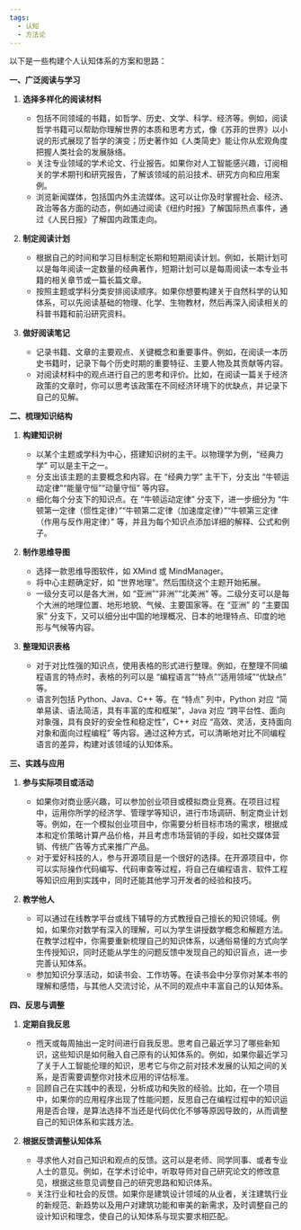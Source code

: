```yaml
---
tags:
  - 认知
  - 方法论
---
```



以下是一些构建个人认知体系的方案和思路：

**一、广泛阅读与学习**

  1. **选择多样化的阅读材料**

     * 包括不同领域的书籍，如哲学、历史、文学、科学、经济等。例如，阅读哲学书籍可以帮助你理解世界的本质和思考方式，像《苏菲的世界》以小说的形式展现了哲学的演变；历史著作如《人类简史》能让你从宏观角度把握人类社会的发展脉络。
     * 关注专业领域的学术论文、行业报告。如果你对人工智能感兴趣，订阅相关的学术期刊和研究报告，了解该领域的前沿技术、研究方向和应用案例。
     * 浏览新闻媒体，包括国内外主流媒体。这可以让你及时掌握社会、经济、政治等各方面的动态，例如通过阅读《纽约时报》了解国际热点事件，通过《人民日报》了解国内政策走向。

  2. **制定阅读计划**

     * 根据自己的时间和学习目标制定长期和短期阅读计划。例如，长期计划可以是每年阅读一定数量的经典著作，短期计划可以是每周阅读一本专业书籍的相关章节或一篇长篇文章。
     * 按照主题或学科分类安排阅读顺序。如果你想要构建关于自然科学的认知体系，可以先阅读基础的物理、化学、生物教材，然后再深入阅读相关的科普书籍和前沿研究资料。

  3. **做好阅读笔记**

     * 记录书籍、文章的主要观点、关键概念和重要事件。例如，在阅读一本历史书籍时，记录下每个历史时期的重要特征、主要人物及其贡献等内容。
     * 对阅读材料中的观点进行自己的思考和评价。比如，在阅读一篇关于经济政策的文章时，你可以思考该政策在不同经济环境下的优缺点，并记录下自己的见解。

**二、梳理知识结构**

  1. **构建知识树**
     * 以某个主题或学科为中心，搭建知识树的主干。以物理学为例，“经典力学” 可以是主干之一。
     * 分支出该主题的主要概念和内容。在 “经典力学” 主干下，分支出 “牛顿运动定律”“能量守恒”“动量守恒” 等内容。
     * 细化每个分支下的知识点。在 “牛顿运动定律” 分支下，进一步细分为 “牛顿第一定律（惯性定律）”“牛顿第二定律（加速度定律）”“牛顿第三定律（作用与反作用定律）” 等，并且为每个知识点添加详细的解释、公式和例子。

  2. **制作思维导图**
     * 选择一款思维导图软件，如 XMind 或 MindManager。
     * 将中心主题确定好，如 “世界地理”。然后围绕这个主题开始拓展。
     * 一级分支可以是各大洲，如 “亚洲”“非洲”“北美洲” 等。二级分支可以是每个大洲的地理位置、地形地貌、气候、主要国家等。在 “亚洲” 的 “主要国家” 分支下，又可以细分出中国的地理概况、日本的地理特点、印度的地形与气候等内容。

  3. **整理知识表格**
     * 对于对比性强的知识点，使用表格的形式进行整理。例如，在整理不同编程语言的特点时，表格的列可以是 “编程语言”“特点”“适用领域”“优缺点” 等。
     * 语言列包括 Python、Java、C++ 等。在 “特点” 列中，Python 对应 “简单易读、语法简洁，具有丰富的库和框架”，Java 对应 “跨平台性、面向对象强，具有良好的安全性和稳定性”，C++ 对应 “高效、灵活，支持面向对象和面向过程编程” 等内容。通过这种方式，可以清晰地对比不同编程语言的差异，构建对该领域的认知体系。

**三、实践与应用**

  1. **参与实际项目或活动**
     * 如果你对商业感兴趣，可以参加创业项目或模拟商业竞赛。在项目过程中，运用你所学的经济学、管理学等知识，进行市场调研、制定商业计划等。例如，在一个模拟创业项目中，你需要分析目标市场的需求，根据成本和定价策略计算产品价格，并且考虑市场营销的手段，如社交媒体营销、传统广告等方式来推广产品。
     * 对于爱好科技的人，参与开源项目是一个很好的选择。在开源项目中，你可以实际操作代码编写、代码审查等过程，将自己在编程语言、软件工程等知识应用到实践中，同时还能其他学习开发者的经验和技巧。

  2. **教学他人**
     * 可以通过在线教学平台或线下辅导的方式教授自己擅长的知识领域。例如，如果你对数学有深入的理解，可以为学生讲授数学概念和解题方法。在教学过程中，你需要重新梳理自己的知识体系，以通俗易懂的方式向学生传授知识，同时还能从学生的问题反馈中发现自己的知识盲点，进一步完善认知体系。
     * 参加知识分享活动，如读书会、工作坊等。在读书会中分享你对某本书的理解和感悟，与其他人交流讨论，从不同的观点中丰富自己的认知体系。

**四、反思与调整**

  1. **定期自我反思**
     * 揯天或每周抽出一定时间进行自我反思。思考自己最近学习了哪些新知识，这些知识是如何融入自己原有的认知体系的。例如，如果你最近学习了关于人工智能伦理的知识，思考它与你之前对技术发展的认知之间的关系，是否需要调整你对技术应用的评估标准。
     * 回顾自己在实践中的表现，分析成功和失败的经验。比如，在一个项目中，如果你的应用程序出现了性能问题，反思自己在编程过程中的知识运用是否合理，是算法选择不当还是代码优化不够等原因导致的，从而调整自己的知识体系和实践方法。

  2. **根据反馈调整认知体系**
     * 寻求他人对自己知识和观点的反馈。这可以是老师、同学同事、或者专业人士的意见。例如，在学术讨论中，听取导师对自己研究论文的修改意见，根据这些意见调整自己的研究思路和知识体系。
     * 关注行业和社会的反馈。如果你是建筑设计领域的从业者，关注建筑行业的新规范、新趋势以及用户对建筑功能和审美的新需求，及时调整自己的设计知识和理念，使自己的认知体系与现实要求相匹配。